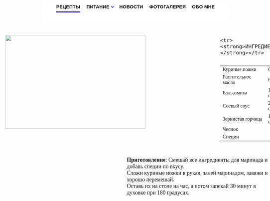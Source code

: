 <!DOCTYPE html>
<html>
<head>
<meta charset="UTF-8">
  <link rel="stylesheet" href="https://maxcdn.bootstrapcdn.com/bootstrap/3.3.7/css/bootstrap.min.css">
  <script src="https://ajax.googleapis.com/ajax/libs/jquery/3.2.1/jquery.min.js"></script>
  <script src="https://maxcdn.bootstrapcdn.com/bootstrap/3.3.7/js/bootstrap.min.js"></script>
<title>Kylinarik</title>
<link rel="icon" href="/Praktika/Laba/img/favicon.ico" type="image/x-icon" />
<link rel="shortcut icon" href="/Praktika/Laba/img/favicon.ico" type="image/x-icon" />
<link rel="stylesheet" href="/Praktika/Laba/fonts/appetite.css">  

	   
<style>

V{font-family: "Appetite";}


html { overflow:  hidden; }

p{ position:absolute;
   left:600px; 
   top:180px;
   /*text-align: right;/**/
  }
  
  
  p1{ position:absolute;
     left:600px; 
     top:25px;
    }



img {
    border: 30px solid transparent; /* Прозрачная рамка */
   }
   img:hover {
    border: 0px solid #00af64; /* Цветная рамка */
	box-shadow: 7px 7px 5px rgba(0,0,0,0.6); /* Тень */
	border-radius: 10px; /* Радиус скругления */
   }
   

    #sidebar {    
    top: 100px; /* Расстояние от верхнего края */ 
    bottom: 0; /* Расстояние снизу  */
   }
    
  

  
      .rectangle{
    height: 50px;
    width: 600px;    
    background: #FFFFFF;
    border-radius:  7px  ;
    margin-left: auto;
    margin-right: auto;
    
    
    }


   
.main-menu {
    list-style: none;
    margin: 0;
    padding: 0;
   
    margin-top: 30px;
    font-family: 'Montserrat', sans-serif;   
    /* Для выравнивания меню по центру */
    display: flex;
    flex-wrap: wrap;
    justify-content: center;
   
}
.main-menu > li {
    display: inline-flex;
}
.main-menu > li + li {
    margin-left: 20px;
}
.main-menu > li > a {
    padding: 0 0 20px 0;
    position: relative;
    text-transform: uppercase;   
    color: #000;
    font-weight: bold;
    letter-spacing: 0.2px;
    font-size: 15px;
    text-decoration: none;   
}
.main-menu > li > a:hover {
    text-decoration: none;   
    color: #000080;
}
.main-menu > li > a:after {
    width: 0;
    height: 3px;
    background-color: #0000FF;
    content: '';
    left: 0;
    bottom: 10px;
    position: absolute;
    transition: all .3s;
}
.main-menu > li > a:hover::after {
    width: 100%;
}
.main-menu > li.active a:after {
    width: 100%;
}
.main-menu li {
    margin: 0;
    white-space: nowrap;
}
.main-menu li.menu-children {
    position: relative;
    margin-right: 12px;
}
.main-menu li.menu-children:after {
    position: absolute;
    content: "\2039";
    color: #0000FF;
    font-size: 20px;
    font-weight: bold;
    right: -12px;
    top: -2px;
    transform: rotate(-90deg);
}
.main-menu li li.menu-children:after {
    position: absolute;
    content: "\2039";
    color:#0000FF;
    font-size: 20px;
    font-weight: bold;
    right: 10px;
    top: 12px;
    transform: rotate(180deg);
}
.main-menu li.menu-children:hover > ul {
    opacity: 1;
    visibility: visible;
    transform: translateY(0);
}
.main-menu ul {
    padding: 10px 0;
    margin: 0;
    list-style: none;
    background-color: #0000FF;
    position: absolute;
    z-index: 20;
    min-width: 220px;
    top: 100%;
    left: -30px;
    opacity: 0;
    visibility: hidden;
    transform: translateY(5px);
    transition: all 200ms cubic-bezier(0.43, 0.59, 0.16, 1.25);
}
.main-menu ul li {
    display: block;
    padding: 0 10px;
    line-height: 1.1;
}
.main-menu ul li:last-child {
    margin-bottom: 0;
}
.main-menu ul li a {
    display: block;
    color: #fff;
    padding: 10px;
    transition: all .3s;
    text-decoration: none;   
}
.main-menu ul li a:hover {
    color: #0000FF;
    background: #FFF;
    text-decoration: none;   
}
.main-menu ul ul {
    top: 0;
    left: 100%;
}
</style>
</head>

<body>


<div class="rectangle"><ul class="main-menu">
    <li class="active"><a href="/Praktika/Laba/Kulinarik.html">Рецепты</a></li>
    <li class="menu-children">
        <a href="#url">Питание</a>
        <ul>
            <li><a href="/Praktika/Laba/FoodP.html">Правильное</a></li>
            <li><a href="#url">Неправильное</a></li>
            <li class="menu-children">
                <a href="#url">Напитки</a>
                <ul>
                    <li><a href="#url">Холодные</a></li>
                    <li><a href="#url">Горячие</a></li>           
                </ul>
            </li>           
        </ul>
    </li>
    <li><a href="/Praktika/Laba/News.html">Новости</a></li>
    <li><a href="#url">Фотогалерея</a></li>
    <li><a href="/Praktika/Laba/Me.html">Обо мне</a></li>       
</ul></div>

<div style="position:absolute;left:80px; top:150px "><img src="/Praktika/Laba/img/S.JPG" width="450" height="300"></div>





<V>
<div style="position:absolute;left:800px; top:170px"><font size="4">
<table bordercolor="000000" border="0" width="160%" align="right" rules="groups">
   
   
    <tr><strong>ИНГРЕДИЕНТЫ:</strong></tr>
   
   <tr><td>Куриные ножки</td><td>600 г </td></tr>
   <tr><td>Растительное масло</td><td>60 мл</td></tr>
   <tr><td>Бальзамика</td><td>1 ст.л.</td></tr>
   <tr><td>Соевый соус</td><td>2 ст.л.</td></tr>   
   <tr><td>Зернистая горчица</td><td>1 ст.л. </td></tr>   
   <tr><td>Чеснок</td><td></td></tr>
   <tr><td>Специи</td><td></td></tr> 
  </table></font></div>

<div style="position:absolute;left:500px; top:570px"><font size="4">
<strong>Приготовление</strong>: Смешай все ингредиенты для маринада и добавь специи по вкусу. </br>
Сложи куриные ножки в рукав, залей маринадом, завяжи и хорошо перемешай.</br> 
Оставь их на столе на час, а потом запекай 30 минут в духовке при 180 градусах.
</font></div></V>


</body>
</html>

